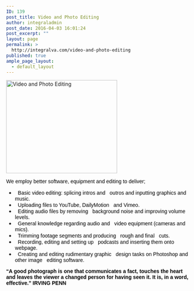 ```yaml
---
ID: 139
post_title: Video and Photo Editing
author: integraladmin
post_date: 2016-04-03 16:01:24
post_excerpt: ""
layout: page
permalink: >
  http://integralva.com/video-and-photo-editing
published: true
ample_page_layout:
  - default_layout
---
```

<img class="size-medium wp-image-84 alignleft" src="http://integralva.com/wp-content/uploads/2016/04/Video-and-Photo-Editing-300x252.png" alt="Video and Photo Editing" width="300" height="252" />

<span style="font-family: 'trebuchet ms', geneva, sans-serif; color: #000000;">We employ better software, equipment and editing to deliver;</span>
<ul>
	<li><span style="font-family: 'trebuchet ms', geneva, sans-serif; color: #000000;">  Basic video editing: splicing intros and   outros and inputting graphics and music.</span></li>
	<li><span style="font-family: 'trebuchet ms', geneva, sans-serif; color: #000000;">  Uploading files to YouTube, DailyMotion   and Vimeo.</span></li>
	<li><span style="font-family: 'trebuchet ms', geneva, sans-serif; color: #000000;">  Editing audio files by removing   background noise and improving volume   levels.</span></li>
	<li><span style="font-family: 'trebuchet ms', geneva, sans-serif; color: #000000;">  General knowledge regarding audio and   video equipment (cameras and mics).</span></li>
	<li><span style="font-family: 'trebuchet ms', geneva, sans-serif; color: #000000;">  Trimming footage segments and producing   rough and final   cuts.</span></li>
	<li><span style="font-family: 'trebuchet ms', geneva, sans-serif; color: #000000;">  Recording, editing and setting up   podcasts and inserting them onto webpage.</span></li>
	<li><span style="font-family: 'trebuchet ms', geneva, sans-serif; color: #000000;">  Creating and editing rudimentary graphic   design tasks on Photoshop and other image   editing software.</span></li>
</ul>
<span style="font-family: 'trebuchet ms', geneva, sans-serif; color: #000000;"><b>“A good photograph is one that communicates a fact, touches the heart and leaves the viewer a changed person for having seen it. It is, in a word, effective.” IRVING PENN</b></span>